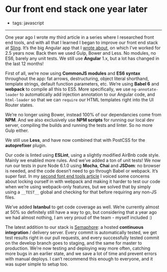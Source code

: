 # Our front end stack one year later
- tags: javascript

---

One year ago I wrote my third article in a series where I researched front end tools, and with all that I learned I began to improve our front end stack at [Sling](http://www.getsling.com). It’s the big Angular app that I [wrote about](/articles/2015/research-front-end-part-3/), on which I’ve worked for 2.5 years now. Back then we used Gulp, Bower and Less. No modules, no ES6, barely any unit tests. We still use **Angular** 1.x, but a lot has changed in the last 12 months!

First of all, we’re now using **CommonJS modules** and **ES6 syntax** throughout the app: fat arrows, destructuring, object literal shorthand, template strings, default function parameters, etc. We’re using **Babel 6** and **webpack** to compile all this to ES5. More specifically, we use `ng-annotate-loader` to automatically add injection annotation to our Angular code, and `html-loader` so that we can `require` our HTML templates right into the UI Router states.

We’re no longer using Bower, instead 100% of our dependancies come from **NPM**. And we also exclusively use **NPM scripts** for running our local dev server, compiling the builds and running the tests and linter. So no more Gulp either.

We still use **Less**, and have now combined that with PostCSS for the **autoprefixer** plugin.

Our code is linted using **ESLint**, using a slightly modified AirBnb code style. Mainly we enabled more rules. And we’ve added a ton of unit tests! We now run our tests in pure Node 6.1.0 using **Mocha**, **Chai** and **JSDom**: no browser is needed, and the code doesn’t need to go through Babel or webpack. It’s super fast. In my [second font end tools article](/articles/2015/research-front-end-part-2/) I voiced some concerns about locking ourself in with webpack and making it harder to test our code when we’re using webpack-only features, but we solved that by simply using a `__TEST__` global and checking for that before requiring any non-JS files.

We’ve added **Istanbul** to get code coverage as well. We’re currently almost at 50% so definitely still have a way to go, but considering that a year ago we had almost nothing, I am very proud of the team - myself included :)

The latest addition to our stack is [Semaphore](https://semaphoreci.com/): a hosted **continuous integration** / delivery server. Every commit is automatically tested, we get test results right in our pull requests, and every successfully tested commit on the develop branch goes to staging, and the same for master to production. We’re now testing and deploying way more often, catching more bugs in an earlier state, and we save a lot of time and prevent errors with manual deploys. I can’t recommend this enough to everyone, and it was super simple to setup too.